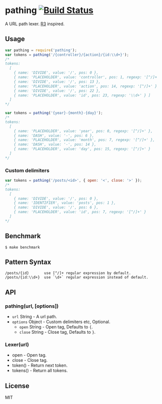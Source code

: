 # pathing [![Build Status](https://travis-ci.org/fundon/pathing.svg)](https://travis-ci.org/fundon/pathing)

A URL path lexer. [R3](https://github.com/c9s/r3) inspired.


## Usage

```js
var pathing = require('pathing');
var tokens = pathing('/{controller}/{action}/{id:\\d+}');
/*
tokens:
  [
    { name: 'DIVIDE', value: '/', pos: 0 },
    { name: 'PLACEHOLDER', value: 'controller', pos: 1, regexp: '[^/]+' },
    { name: 'DIVIDE', value: '/', pos: 13 },
    { name: 'PLACEHOLDER', value: 'action', pos: 14, regexp: '[^/]+' }
    { name: 'DIVIDE', value: '/', pos: 22 },
    { name: 'PLACEHOLDER', value: 'id', pos: 23, regexp: '\\d+' } ]
  ]
*/

var tokens = pathing('{year}-{month}-{day}');
/*
tokens:
  [
    { name: 'PLACEHOLDER', value: 'year', pos: 0, regexp: '[^/]+' },
    { name: 'DASH', value: '-', pos: 6 },
    { name: 'PLACEHOLDER', value: 'month', pos: 7, regexp: '[^/]+' },
    { name: 'DASH', value: '-', pos: 14 },
    { name: 'PLACEHOLDER', value: 'day', pos: 15, regexp: '[^/]+' }
  ]
*/
```

### Custom delimiters

```js
var tokens = pathing('/posts/<id>', { open: '<', close: '>' });
/*
tokens:
  [
    { name: 'DIVIDE', value: '/', pos: 0 },
    { name: 'IDENTIFIER', value: 'posts', pos: 1 },
    { name: 'DIVIDE', value: '/', pos: 6 },
    { name: 'PLACEHOLDER', value: 'id', pos: 7, regexp: '[^/]+' }
  ]
*/
```


## Benchmark

```
$ make benchmark
```


## Pattern Syntax

```
/posts/{id}       use [^/]+ regular expression by default.
/posts/{id:\\d+}  use `\d+` regular expression instead of default.
```


## API

### pathing(url, [options])

* `url` String - A url path.
* `options` Object - Custom delimiters etc, Optional.
  * `open` String - Open tag, Defaults to `{`.
  * `close` String - Close tag, Defaults to `}`.


### Lexer(url)

* open - Open tag.
* close - Close tag.
* token() - Return next token.
* tokens() - Return all tokens.


## License

MIT
